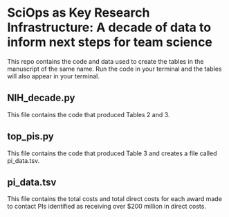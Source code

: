 # SciOps as Key Research Infrastructure: A decade of data to inform next steps for team science

This repo contains the code and data used to create the tables in the manuscript of the same name.
Run the code in your terminal and the tables will also appear in your terminal.

## NIH_decade.py

This file contains the code that produced Tables 2 and 3.

## top_pis.py

This file contains the code that produced Table 3 and creates a file called pi_data.tsv.

## pi_data.tsv

This file contains the total costs and total direct costs for each award made to contact PIs identified as receiving over $200 million in direct costs.